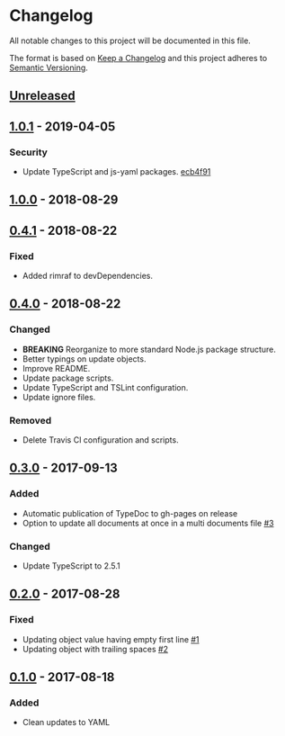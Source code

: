 # Changelog

All notable changes to this project will be documented in this file.

The format is based on [Keep a Changelog](http://keepachangelog.com/)
and this project adheres to [Semantic Versioning](http://semver.org/).

## [Unreleased](https://github.com/atomist/yaml-updater/compare/1.0.1...HEAD)

## [1.0.1](https://github.com/atomist/yaml-updater/compare/1.0.0...1.0.1) - 2019-04-05

### Security

-   Update TypeScript and js-yaml packages. [ecb4f91](https://github.com/atomist/yaml-updater/commit/ecb4f913502e927ef5aadc3d67a65b5379fdf5ec)

## [1.0.0](https://github.com/atomist/yaml-updater/compare/0.4.1...1.0.0) - 2018-08-29

## [0.4.1](https://github.com/atomist/yaml-updater/compare/0.4.0...0.4.1) - 2018-08-22

### Fixed

-   Added rimraf to devDependencies.

## [0.4.0](https://github.com/atomist/yaml-updater/compare/0.3.0...0.4.0) - 2018-08-22

### Changed

-   **BREAKING** Reorganize to more standard Node.js package structure.
-   Better typings on update objects.
-   Improve README.
-   Update package scripts.
-   Update TypeScript and TSLint configuration.
-   Update ignore files.

### Removed

-   Delete Travis CI configuration and scripts.

## [0.3.0](https://github.com/atomist/yaml-updater/compare/0.2.0...0.3.0) - 2017-09-13

### Added

-   Automatic publication of TypeDoc to gh-pages on release
-   Option to update all documents at once in a multi documents file [#3](https://github.com/atomist/yaml-updater/issues/3)

### Changed

-   Update TypeScript to 2.5.1

## [0.2.0](https://github.com/atomist/yaml-updater/compare/0.1.0...0.2.0) - 2017-08-28

### Fixed

-   Updating object value having empty first line [#1](https://github.com/atomist/yaml-updater/issues/1)
-   Updating object with trailing spaces [#2](https://github.com/atomist/yaml-updater/issues/2)

## [0.1.0](https://github.com/atomist/yaml-updater/releases/tag/0.1.0) - 2017-08-18

### Added

-   Clean updates to YAML
